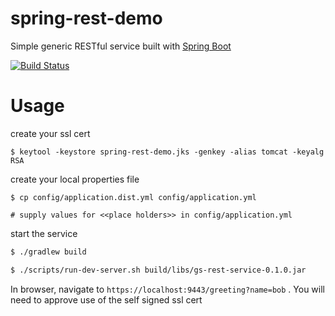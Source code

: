 # spring-rest-demo

Simple generic RESTful service built with [Spring Boot](http://projects.spring.io/spring-boot/)

[![Build Status](https://travis-ci.org/samkeen/spring-rest-demo.svg?branch=master)](https://travis-ci.org/samkeen/spring-rest-demo)

# Usage

create your ssl cert

```
$ keytool -keystore spring-rest-demo.jks -genkey -alias tomcat -keyalg RSA
```

create your local properties file
```
$ cp config/application.dist.yml config/application.yml

# supply values for <<place holders>> in config/application.yml
```

start the service

```bash
$ ./gradlew build

$ ./scripts/run-dev-server.sh build/libs/gs-rest-service-0.1.0.jar
```

In browser, navigate to `https://localhost:9443/greeting?name=bob` . You will need to approve use of the self signed ssl cert

